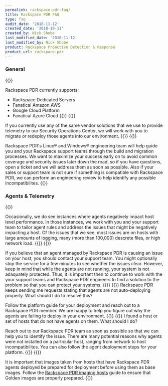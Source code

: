 ```yaml
---
permalink: rackspace-pdr-faq/
title: Rackspace PDR FAQ
type: faq
audit_date: '2018-11-12'
created_date: '2018-10-11'
created_by: Nick Shobe
last_modified_date: '2018-11-12'
last_modified_by: Nick Shobe
product: Rackspace Proactive Detection & Response
product_url: rackspace-pdr
---
```


### General
{{<accordion title="What platforms does Rackspace Proactive Detection & Response (PDR) currently support?" col="in" href="accordion1">}}

Rackspace PDR currently supports:

- Rackspace Dedicated Servers
- Fanatical Amazon AWS
- Google Cloud Platform
- Fanatical Azure Cloud
{{</accordion>}}
{{<accordion title="What if I currently use some of the agents or tooling that Rackspace PDR uses?" col="in" href="accordion2">}}

If you currently use any of the same vendor solutions that we use to provide telemetry to our Security Operations Center, we will work with you to migrate or redeploy those agents into our environment.
{{</accordion>}}
{{<accordion title="Will you help me correctly deploy a Rackspace PDR compatible infrastructure?" col="in" href="accordion3">}}

Rackspace PDR's Linux&reg; and Windows&reg; engineering team will help guide you and your Rackspace support teams through the build and migration processes. We want to maximize your success early on to avoid common coverage and security issues later down the road, so if you have questions, open a ticket and we will address them as soon as possible. Also if your sales or support team is not sure if something is compatible with Rackspace PDR, we can perform an engineering review to help identify any possible incompatibilites.
{{</accordion>}}

### Agents & Telemetry

{{<accordion title="Do you ever see issues where agents impact host performance?" col="in" href="accordion4">}}

Occasionally, we do see instances where agents negatively impact host level performance. In those instances, we work with you and your support team to tailor agent rules and address the issues that might be negatively impacting a host. Of the issues that we see, most issues are on hosts with large amounts of logging, many (more than 100,000) descrete files, or high network load.
{{</accordion>}}
{{<accordion title="What if I think there's an issue being caused by an agent used for PDR?" col="in" href="accordion5">}}

If you believe that an agent managed by Rackspace PDR is causing an issue on your host, you should contact your support team. You might optionally stop the service for a few minutes to see whether the issues clear. However, keep in mind that while the agents are not running, your system is not adaquately protected. Thus, it is important then to continue to work with the your support teams and Rackspace PDR engineers to find a solution to the problem so that you can protect your systems.
{{</accordion>}}
{{<accordion title="Rackspace PDR keeps sending me requests stating that agents are not auto-deploying properly. What should I do to resolve this?" col="in" href="accordion6">}}
Rackspace PDR keeps sending me requests stating that agents are not auto-deploying properly. What should I do to resolve this?

Follow the platform guide for your deployment and reach out to a Rackspace PDR member. We are happy to help you figure out why the agents are failing to deploy in your environment.
{{</accordion>}}
{{<accordion title="I found a host or set of hosts that do not have agents on them. What should I do?" col="in" href="accordion7">}}
I found a host or set of hosts that do not have agents on them. What should I do?

Reach out to our Rackspace PDR team as soon as possible so that we can help you to identify the issue. There are many potential reasons why agents were not installed on a particular host, ranging from network to host incompatibilites. You can also follow the agent deployment steps for your platform.
{{</accordion>}}
{{<accordion title="I need to create a base or Golden image from a host that has Rackspace PDR agents. What should I do to prepare it?" col="in" href="accordion8">}}

It is important that images taken from hosts that have Rackspace PDR agents deployed be prepared for deployment before using them as base images. Follow the [Rackspace PDR imaging hosts](/how-to/rackspace-pdr-imaging/) guide to ensure that Golden images are properly prepared.
{{</accordion>}}
